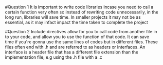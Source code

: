 #Question 1
It is important to write code libraries incase you need to call a certain function very often so
instead of rewriting code unnecessarily, in the long run, libraries will save time.
In smaller projects it may not be as essential, as it may infact impact the time taken to 
complete the project

#Question 2
Include directives allow for you to call code from another file in to your code, and allow you to
use the function of that code. It can save time if you're gonna use the same lines of codes but 
in different files. These files often end with .h and are referred to as headers or interfaces.
An interface is a header file that has a different file extension than the implementation file,
e.g using the .h file with a .c
